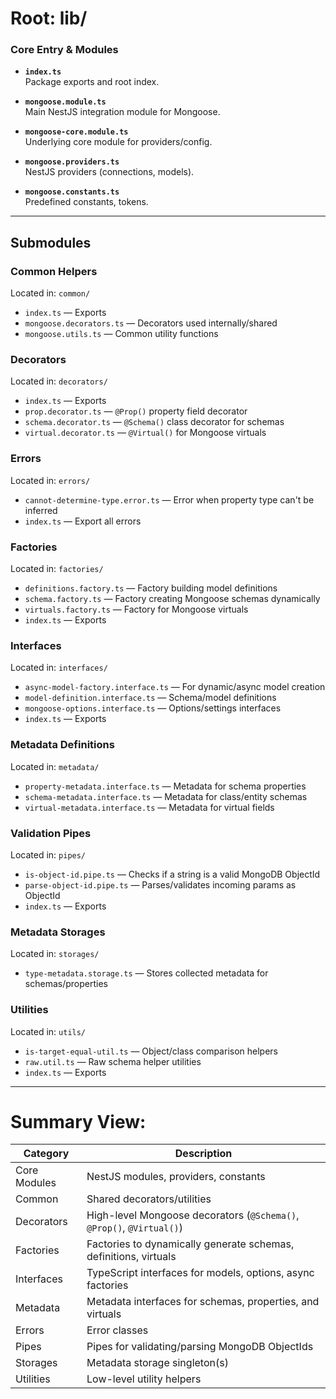 # Root: lib/

### Core Entry & Modules
- **`index.ts`**  
  Package exports and root index.
  
- **`mongoose.module.ts`**  
  Main NestJS integration module for Mongoose.
  
- **`mongoose-core.module.ts`**  
  Underlying core module for providers/config.
  
- **`mongoose.providers.ts`**  
  NestJS providers (connections, models).
  
- **`mongoose.constants.ts`**  
  Predefined constants, tokens.

---

## Submodules

### Common Helpers
Located in: `common/`
- `index.ts` — Exports
- `mongoose.decorators.ts` — Decorators used internally/shared
- `mongoose.utils.ts` — Common utility functions

### Decorators
Located in: `decorators/`
- `index.ts` — Exports
- `prop.decorator.ts` — `@Prop()` property field decorator
- `schema.decorator.ts` — `@Schema()` class decorator for schemas
- `virtual.decorator.ts` — `@Virtual()` for Mongoose virtuals

### Errors
Located in: `errors/`
- `cannot-determine-type.error.ts` — Error when property type can't be inferred
- `index.ts` — Export all errors

### Factories
Located in: `factories/`
- `definitions.factory.ts` — Factory building model definitions
- `schema.factory.ts` — Factory creating Mongoose schemas dynamically
- `virtuals.factory.ts` — Factory for Mongoose virtuals
- `index.ts` — Exports

### Interfaces
Located in: `interfaces/`
- `async-model-factory.interface.ts` — For dynamic/async model creation
- `model-definition.interface.ts` — Schema/model definitions
- `mongoose-options.interface.ts` — Options/settings interfaces
- `index.ts` — Exports

### Metadata Definitions
Located in: `metadata/`
- `property-metadata.interface.ts` — Metadata for schema properties
- `schema-metadata.interface.ts` — Metadata for class/entity schemas
- `virtual-metadata.interface.ts` — Metadata for virtual fields

### Validation Pipes
Located in: `pipes/`
- `is-object-id.pipe.ts` — Checks if a string is a valid MongoDB ObjectId
- `parse-object-id.pipe.ts` — Parses/validates incoming params as ObjectId
- `index.ts` — Exports

### Metadata Storages
Located in: `storages/`
- `type-metadata.storage.ts` — Stores collected metadata for schemas/properties

### Utilities
Located in: `utils/`
- `is-target-equal-util.ts` — Object/class comparison helpers
- `raw.util.ts` — Raw schema helper utilities
- `index.ts` — Exports

---

# Summary View:

| Category                 | Description                                                                       |
|--------------------------|-----------------------------------------------------------------------------------|
| Core Modules             | NestJS modules, providers, constants                                             |
| Common                   | Shared decorators/utilities                                                      |
| Decorators               | High-level Mongoose decorators (`@Schema()`, `@Prop()`, `@Virtual()`)            |
| Factories                | Factories to dynamically generate schemas, definitions, virtuals                  |
| Interfaces               | TypeScript interfaces for models, options, async factories                       |
| Metadata                 | Metadata interfaces for schemas, properties, and virtuals                        |
| Errors                   | Error classes                                                                    |
| Pipes                    | Pipes for validating/parsing MongoDB ObjectIds                                  |
| Storages                 | Metadata storage singleton(s)                                                    |
| Utilities                | Low-level utility helpers                                                        |
